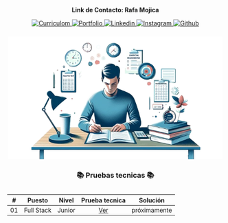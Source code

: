 <div align="center">
    <p><strong>Link de Contacto: Rafa Mojica</strong></p>
    <a href="https://drive.google.com/file/d/1Pe-UKjdPGVZC53y1DmgpNwx3PUDryUd4/view?usp=sharing" target="_blank" rel="noopener noreferrer">
        <img src="https://img.shields.io/badge/CV-F7017B?logo=readdotcv&labelColor=gray" alt="Curriculom"/>
    </a>
    <a href="https://portafolio-rafael-mojica.vercel.app/" target="_blank" rel="noopener noreferrer">
        <img src="https://img.shields.io/badge/Portafolio-A20EC9?logo=showwcase&labelColor=gray" alt="Portfolio"/>
    <a/>
    <a href="https://www.linkedin.com/in/rafamojica/" target="_blank" rel="noopener noreferrer">
        <img src="https://img.shields.io/badge/Linkedin-1980B9?logo=Linkedin&labelColor=gray" alt="Linkedin"/>
    </a>
    <a href="https://www.instagram.com/rafa_mojica_/" target="_blank" rel="noopener noreferrer">
        <img src="https://img.shields.io/badge/Instagram-F7017B?logo=Instagram&logoColor=fff&labelColor=gray" alt="Instagram"/>
    </a>
    <a href="https://github.com/RafaMojica" target="_blank" rel="noopener noreferrer">
        <img src="https://img.shields.io/badge/Github-fff?logo=Github&labelColor=gray" alt="Github"/>
    </a>
</div>

###

<div align="center">
    <img width="500" src="./img/technical-tests.png"/>
</div>

<div align="center">
    <h3> 📚 Pruebas tecnicas 📚</h3>
</div>

##

|  #  |   Puesto   | Nivel  |           Prueba tecnica            |   Solución   |
| :-: | :--------: | :----: | :---------------------------------: | :----------: |
| 01  | Full Stack | Junior | [Ver](./01-PruebaTecnica/README.md) | próximamente |
